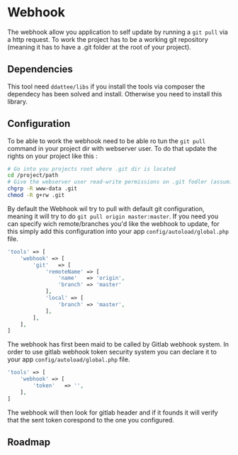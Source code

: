 Webhook
=======

The webhook allow you application to self update by running a `git pull` via a http request.
To work the project has to be a working git repository (meaning it has to have a .git folder at the root of your project).

Dependencies
------------

This tool need `ddattee/libs` if you install the tools via composer the dependecy has been solved and install.
Otherwise you need to install this library.

Configuration
-------------

To be able to work the webhook need to be able ro tun the `git pull` command in your project dir with webserver user.
To do that update the rights on your project like this :
```bash
# Go into you projects root where .git dir is located
cd /project/path
# Give the webserver user read-write permissions on .git fodler (assuming you are running your webserver with www-data user)
chgrp -R www-data .git
chmod -R g+rw .git
```

By default the Webhook wil try to pull with default git configuration, meaning it will try to do `git pull origin master:master`.
If you need you can specify wich remote/branches you'd like the webhook to update, for this simply add this configuration into your app `config/autoload/global.php` file.
```php
'tools' => [
    'webhook' => [
        'git'   => [
            'remoteName' => [
                'name'   => 'origin',
                'branch' => 'master'
            ],
            'local' => [
                'branch' => 'master',
            ],
        ],
    ],
]
```

The webhook has first been maid to be called by Gitlab webhook system.
In order to use gitlab webhook token security system you can declare it to your app `config/autoload/global.php` file.
```php
'tools' => [
    'webhook' => [
        'token'   => '',
    ],
]
```
The webhook will then look for gitlab header and if it founds it will verify that the sent token corespond to the one you configured.

Roadmap
-------

